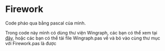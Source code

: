 # Firework
Code pháo qua bằng pascal của mình.

Trong code này mình có dùng thư viện Wingraph, các bạn có thể xem tại [đây](http://math.ubbcluj.ro/~sberinde/wingraph/), hoặc các bạn có thể tải file Wingraph.pas về và bỏ vào cùng thư mục với Firework.pas là được

